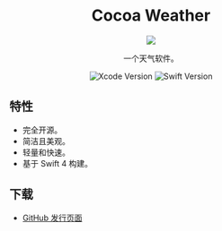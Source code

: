 <h1 align="center">
    Cocoa Weather
</h1>

<p align="center">
    <img src="https://zhs852.github.io/Cocoa-Weather/Preview.png"/>
</p>

<p align="center">
    一个天气软件。
</p>

<p align="center">
<img alt="Xcode Version" src="https://img.shields.io/badge/Xcode-9-blue.svg?style=flat-square"/>
<img alt="Swift Version" src="https://img.shields.io/badge/Swift-4-orange.svg?style=flat-square"/>
</p>

## 特性
- 完全开源。
- 简洁且美观。
- 轻量和快速。
- 基于 Swift 4 构建。

## 下载
- [GitHub 发行页面](https://github.com/zhs852/Cocoa-Weather/releases)
